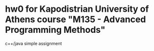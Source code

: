 # hw0 for Kapodistrian University of Athens course "M135 - Advanced Programming Methods"
c++/java simple assignment
